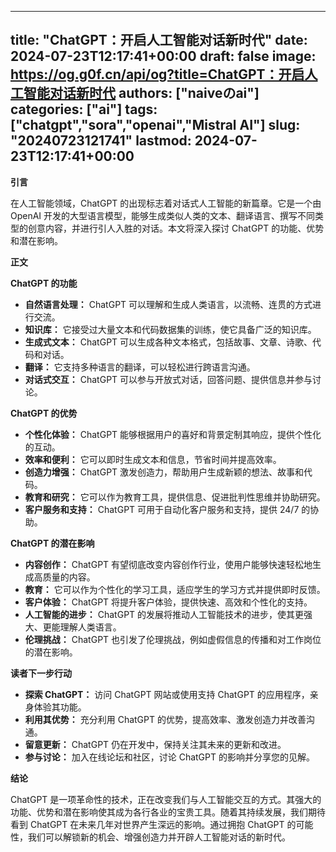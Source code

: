 
---
title: "ChatGPT：开启人工智能对话新时代"
date: 2024-07-23T12:17:41+00:00
draft: false
image: https://og.g0f.cn/api/og?title=ChatGPT：开启人工智能对话新时代
authors: ["naiveのai"]
categories: ["ai"]
tags: ["chatgpt","sora","openai","Mistral AI"]
slug: "20240723121741"
lastmod: 2024-07-23T12:17:41+00:00
---
**引言**

在人工智能领域，ChatGPT 的出现标志着对话式人工智能的新篇章。它是一个由 OpenAI 开发的大型语言模型，能够生成类似人类的文本、翻译语言、撰写不同类型的创意内容，并进行引人入胜的对话。本文将深入探讨 ChatGPT 的功能、优势和潜在影响。

**正文**

**ChatGPT 的功能**

* **自然语言处理：** ChatGPT 可以理解和生成人类语言，以流畅、连贯的方式进行交流。
* **知识库：** 它接受过大量文本和代码数据集的训练，使它具备广泛的知识库。
* **生成式文本：** ChatGPT 可以生成各种文本格式，包括故事、文章、诗歌、代码和对话。
* **翻译：** 它支持多种语言的翻译，可以轻松进行跨语言沟通。
* **对话式交互：** ChatGPT 可以参与开放式对话，回答问题、提供信息并参与讨论。

**ChatGPT 的优势**

* **个性化体验：** ChatGPT 能够根据用户的喜好和背景定制其响应，提供个性化的互动。
* **效率和便利：** 它可以即时生成文本和信息，节省时间并提高效率。
* **创造力增强：** ChatGPT 激发创造力，帮助用户生成新颖的想法、故事和代码。
* **教育和研究：** 它可以作为教育工具，提供信息、促进批判性思维并协助研究。
* **客户服务和支持：** ChatGPT 可用于自动化客户服务和支持，提供 24/7 的协助。

**ChatGPT 的潜在影响**

* **内容创作：** ChatGPT 有望彻底改变内容创作行业，使用户能够快速轻松地生成高质量的内容。
* **教育：** 它可以作为个性化的学习工具，适应学生的学习方式并提供即时反馈。
* **客户体验：** ChatGPT 将提升客户体验，提供快速、高效和个性化的支持。
* **人工智能的进步：** ChatGPT 的发展将推动人工智能技术的进步，使其更强大、更能理解人类语言。
* **伦理挑战：** ChatGPT 也引发了伦理挑战，例如虚假信息的传播和对工作岗位的潜在影响。

**读者下一步行动**

* **探索 ChatGPT：** 访问 ChatGPT 网站或使用支持 ChatGPT 的应用程序，亲身体验其功能。
* **利用其优势：** 充分利用 ChatGPT 的优势，提高效率、激发创造力并改善沟通。
* **留意更新：** ChatGPT 仍在开发中，保持关注其未来的更新和改进。
* **参与讨论：** 加入在线论坛和社区，讨论 ChatGPT 的影响并分享您的见解。

**结论**

ChatGPT 是一项革命性的技术，正在改变我们与人工智能交互的方式。其强大的功能、优势和潜在影响使其成为各行各业的宝贵工具。随着其持续发展，我们期待看到 ChatGPT 在未来几年对世界产生深远的影响。通过拥抱 ChatGPT 的可能性，我们可以解锁新的机会、增强创造力并开辟人工智能对话的新时代。
